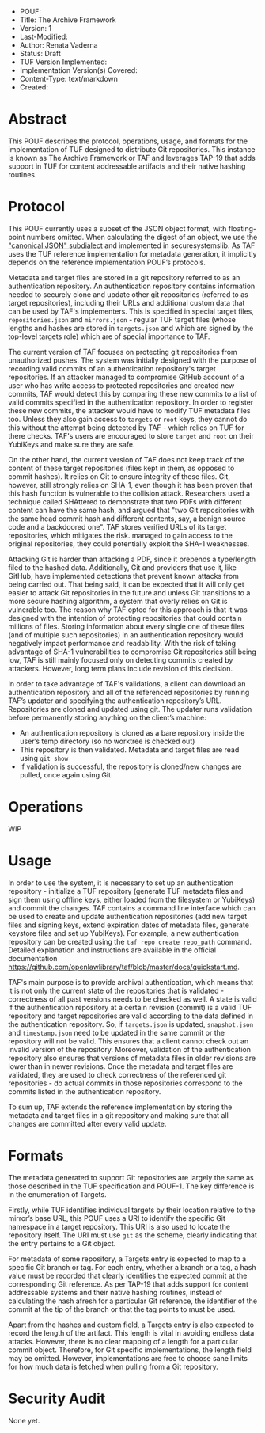 * POUF:
* Title: The Archive Framework
* Version: 1
* Last-Modified:
* Author: Renata Vaderna
* Status: Draft
* TUF Version Implemented:
* Implementation Version(s) Covered:
* Content-Type: text/markdown
* Created:

# Abstract

This POUF describes the protocol, operations, usage, and formats for the
implementation of TUF designed to distribute Git repositories. This instance is
known as The Archive Framework or TAF and leverages TAP-19 that adds support in
TUF for content addressable artifacts and their native hashing routines.

# Protocol

This POUF currently uses a subset of the JSON object format, with floating-point
numbers omitted. When calculating the digest of an object, we use the
["canonical JSON" subdialect](http://wiki.laptop.org/go/Canonical_JSON) and
implemented in securesystemslib. As TAF uses the TUF reference implementation
for metadata generation, it implicitly depends on the reference implementation
POUF’s protocols.

Metadata and target files are stored in a git repository referred to as an
authentication repository. An authentication repository contains information
needed to securely clone and update other git repositories (referred to as
target repositories), including their URLs and additional custom data that can
be used by TAF's implementers. This is specified in special target files,
`repositories.json` and `mirrors.json` - regular TUF  target files (whose
lengths and hashes are stored in `targets.json` and which are signed by the top-level
targets role) which are of special importance to TAF.

The current version of TAF focuses on protecting git repositories from unauthorized pushes.
The system was initially designed with the purpose of recording valid commits of an
authentication repository's target repositories. If an attacker managed to compromise GitHub
account of a user who has write access to protected repositories and created new commits,
TAF would detect this by comparing these new commits to a list of valid commits specified
in the authentication repository. In order to register these new commits, the attacker would
have to modify TUF metadata files too. Unless they also gain access to `targets` or `root` keys,
they cannot do this without the attempt being detected by TAF - which relies on TUF for there checks.
TAF's users are encouraged to store `target` and `root` on their YubiKeys and make sure they are safe.

On the other hand, the current version of TAF does not keep track of the content of these target
repositories (files kept in them, as opposed to commit hashes). It relies on Git to ensure integrity
of these files. Git, however, still strongly relies on SHA-1, even though it has been proven that this
hash function is vulnerable to the collision attack. Researchers used a technique called SHAttered to demonstrate
that two PDFs with different content can have the same hash, and argued that "two Git repositories with the same
head commit hash and different contents, say, a benign source code and a backdoored one".
TAF stores verified URLs of its target repositories, which mitigates the risk.
managed to gain access to the original repositories, they could potentially exploit the SHA-1 weaknesses.

Attacking Git is harder than attacking a PDF, since it prepends a type/length filed to the hashed data.
Additionally, Git and providers that use it, like GitHub, have implemented detections that prevent
known attacks from being carried out. That being said, it can be expected that it will only get easier
to attack Git repositories in the future and unless Git transitions to a more secure hashing algorithm,
a system that overly relies on Git is vulnerable too. The reason why TAF opted for this approach is that
it was designed with the intention of protecting repositories that could contain millions of files.
Storing information about every single one of these files (and of multiple such repositories) in an authentication
repository would negatively impact performance and readability. With the risk of taking advantage of SHA-1
vulnerabilities to compromise Git repositories still being low, TAF is still mainly focused only on
detecting commits created by attackers. However, long term plans include revision of this decision.


In order to take advantage of TAF's validations, a client can download an authentication
repository and all of the referenced repositories by running TAF’s updater and specifying
the authentication repository’s URL. Repositories are cloned and updated using git. The updater
runs validation before permanently storing anything on the client’s machine:
*   An authentication repository is cloned as a bare repository inside the
    user’s temp directory (so no worktree is checked out)
*   This repository is then validated. Metadata and target files are read using
    `git show`
*   If validation is successful, the repository is cloned/new changes are
    pulled, once again using Git


# Operations

WIP

# Usage

In order to use the system, it is necessary to set up an authentication
repository - initialize a TUF repository (generate TUF metadata files and sign
them using offline keys, either loaded from the filesystem or YubiKeys) and
commit the changes. TAF contains a command line interface which can be used to
create and update authentication repositories (add new target files and signing
keys, extend expiration dates of metadata files, generate keystore files and set
up YubiKeys). For example, a new authentication repository can be created using
the `taf repo create repo_path` command. Detailed explanation and instructions
are available in the official documentation
https://github.com/openlawlibrary/taf/blob/master/docs/quickstart.md.

TAF's main purpose is to provide archival authentication, which means that it is
not only the current state of the repositories that is validated - correctness
of all past versions needs to be checked as well. A state is valid if the
authentication repository at a certain revision (commit) is a valid TUF
repository and target repositories are valid according to the data defined in
the authentication repository. So, if `targets.json` is updated, `snapshot.json`
and `timestamp.json` need to be updated in the same commit or the repository
will not be valid. This ensures that a client cannot check out an invalid
version of the repository. Moreover, validation of the authentication repository
also ensures that versions of metadata files in older revisions are lower than
in newer revisions.  Once the metadata and target files are validated, they are
used to check correctness of the referenced git repositories - do actual commits
in those repositories correspond to the commits listed in the authentication
repository.

To sum up, TAF extends the reference implementation by storing the metadata and
target files in a git repository and making sure that all changes are committed
after every valid update.

# Formats

The metadata generated to support Git repositories are largely the same as those
described in the TUF specification and POUF-1. The key difference is in the
enumeration of Targets.

Firstly, while TUF identifies individual targets by their location relative to
the mirror’s base URL, this POUF uses a URI to identify the specific Git
namespace in a target repository. This URI is also used to locate the repository
itself. The URI must use `git` as the scheme, clearly indicating that the entry
pertains to a Git object.

For metadata of some repository, a Targets entry is expected to map to a
specific Git branch or tag. For each entry, whether a branch or a tag, a hash
value must be recorded that clearly identifies the expected commit at the
corresponding Git reference. As per TAP-19 that adds support for content
addressable systems and their native hashing routines, instead of calculating
the hash afresh for a particular Git reference, the identifier of the commit at
the tip of the branch or that the tag points to must be used.

Apart from the hashes and custom field, a Targets entry is also expected to
record the length of the artifact. This length is vital in avoiding endless data
attacks. However, there is no clear mapping of a length for a particular commit
object. Therefore, for Git specific implementations, the length field may be
omitted. However, implementations are free to choose sane limits for how much
data is fetched when pulling from a Git repository.

# Security Audit

None yet.
